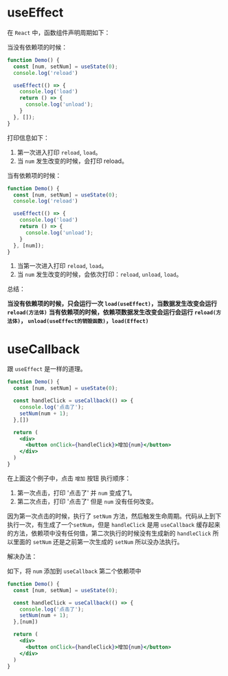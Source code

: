 # useEffect
在 `React` 中，函数组件声明周期如下：

当没有依赖项的时候：

```jsx
function Demo() {
  const [num, setNum] = useState(0);
  console.log('reload')

  useEffect(() => {
    console.log('load')
    return () => {
      console.log('unload');
    }
  }, []);
}
```

打印信息如下：

1. 第一次进入打印 `reload`, `load`。
2. 当 `num` 发生改变的时候，会打印 reload。

当有依赖项的时候：

```jsx
function Demo() {
  const [num, setNum] = useState(0);
  console.log('reload')

  useEffect(() => {
    console.log('load')
    return () => {
      console.log('unload');
    }
  }, [num]);
}
```

1. 当第一次进入打印 `reload`, `load`。
2. 当 `num` 发生改变的时候，会依次打印：`reload`, `unload`, `load`。

总结：

**当没有依赖项的时候，只会运行一次 `load(useEffect)`，当数据发生改变会运行 `reload(方法体)`**
**当有依赖项的时候，依赖项数据发生改变会运行会运行 `reload(方法体)`， `unload(useEffect的销毁函数)`，`load(Effect)`**

# useCallback

跟 `useEffect` 是一样的道理。

```jsx
function Demo() {
  const [num, setNum] = useState(0);

  const handleClick = useCallback(() => {
    console.log('点击了');
    setNum(num + 1);
  },[])

  return (
    <div>
      <button onClick={handleClick}>增加{num}</button>
    </div>
  )
}
```

在上面这个例子中，点击 `增加` 按钮 执行顺序：

1. 第一次点击，打印 '点击了' 并 `num` 变成了1。
2. 第二次点击，打印 '点击了' 但是 `num` 没有任何改变。

因为第一次点击的时候，执行了 `setNum` 方法，然后触发生命周期。代码从上到下执行一次，有生成了一个`setNum`，但是 `handleClick` 是用 `useCallback` 缓存起来的方法，依赖项中没有任何值，第二次执行的时候没有生成新的 `handleClick` 所以里面的 `setNum` 还是之前第一次生成的 `setNum` 所以没办法执行。

解决办法：

如下，将 `num` 添加到 `useCallback` 第二个依赖项中

```jsx
function Demo() {
  const [num, setNum] = useState(0);

  const handleClick = useCallback(() => {
    console.log('点击了');
    setNum(num + 1);
  },[num])

  return (
    <div>
      <button onClick={handleClick}>增加{num}</button>
    </div>
  )
}
```